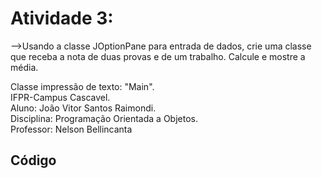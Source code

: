 # Atividade 3:

-->Usando a classe JOptionPane para entrada de dados, crie uma classe que receba a nota de duas provas e de um trabalho. Calcule e mostre a média.

Classe impressão de texto: "Main".     
IFPR-Campus Cascavel.     
Aluno: João Vitor Santos Raimondi.     
Disciplina: Programação Orientada a Objetos.     
Professor: Nelson Bellincanta     


## Código
```

```


